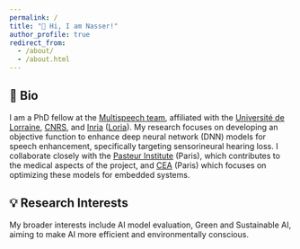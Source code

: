 ```yaml
---
permalink: /
title: "👋 Hi, I am Nasser!"
author_profile: true
redirect_from: 
  - /about/
  - /about.html
---
```


📝 Bio
---
I am a PhD fellow at the [Multispeech team](https://team.inria.fr/multispeech/), affiliated with the [Université de Lorraine](https://www.univ-lorraine.fr), [CNRS](https://www.centre-est.cnrs.fr/fr), and [Inria](https://www.inria.fr/fr/centre-inria-universite-lorraine) ([Loria](https://www.loria.fr/fr/)). My research focuses on developing an objective function to enhance deep neural network (DNN) models for speech enhancement, specifically targeting sensorineural hearing loss. I collaborate closely with the [Pasteur Institute](https://www.institut-audition.fr/ceriah) (Paris), which contributes to the medical aspects of the project, and [CEA](https://www.cea.fr/paris-saclay/Pages/Accueil.aspx) (Paris) which focuses on optimizing these models for embedded systems. 

💡 Research Interests
---
My broader interests include AI model evaluation, Green and Sustainable AI, aiming to make AI more efficient and environmentally conscious.